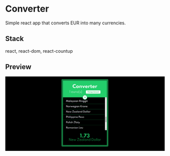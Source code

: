 # Converter

Simple react app that converts EUR into many currencies.

## Stack

react, react-dom, react-countup

## Preview

![](preview.png)